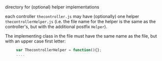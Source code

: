 directory for (optional) helper implementations

each controller `thecontroller.js` may have (optionally) one helper `thecontrollerHelper.js`
(i.e. the file name for the helper is the same as the controller's, but with the additional postfix `Helper`).

The implementing class in the file must have the same name as the file, but with an upper case first letter:

```javascript
     var ThecontrollerHelper = function(){};
     ....
```
